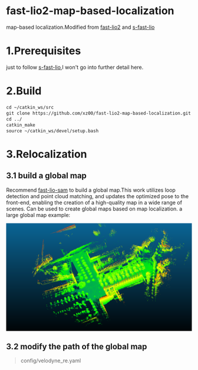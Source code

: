 # fast-lio2-map-based-localization
map-based localization.Modified from [fast-lio2](https://github.com/hku-mars/FAST_LIO) and [s-fast-lio](https://github.com/zlwang7/S-FAST_LIO)


# 1.Prerequisites
just to follow [s-fast-lio](https://github.com/zlwang7/S-FAST_LIO),I won't go into further detail here.

# 2.Build 
```
cd ~/catkin_ws/src
git clone https://github.com/xz00/fast-lio2-map-based-localization.git
cd ../
catkin_make
source ~/catkin_ws/devel/setup.bash
```

# 3.Relocalization
## 3.1 build a global map
Recommend [fast-lio-sam](https://github.com/kahowang/FAST_LIO_SAM/tree/master) to build a global map.This work utilizes loop detection and point cloud matching, and updates the optimized pose to the front-end, enabling the creation of a high-quality map in a wide range of scenes. Can be used to create global maps based on map localization.
a large global map example:

<img src=pic/global_map.png align = "middle"  width="600" />

## 3.2 modify the path of the global map
> config/velodyne_re.yaml
